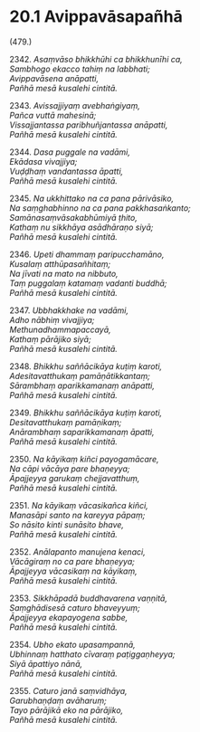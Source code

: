 # 20.1 Avippavāsapañhā

(479.)

2342\. _Asaṃvāso bhikkhūhi ca bhikkhunīhi ca,_  
_Sambhogo ekacco tahiṃ na labbhati;_  
_Avippavāsena anāpatti,_  
_Pañhā mesā kusalehi cintitā._  

2343\. _Avissajjiyaṃ avebhaṅgiyaṃ,_  
_Pañca vuttā mahesinā;_  
_Vissajjantassa paribhuñjantassa anāpatti,_  
_Pañhā mesā kusalehi cintitā._  

2344\. _Dasa puggale na vadāmi,_  
_Ekādasa vivajjiya;_  
_Vuḍḍhaṃ vandantassa āpatti,_  
_Pañhā mesā kusalehi cintitā._  

2345\. _Na ukkhittako na ca pana pārivāsiko,_  
_Na saṃghabhinno na ca pana pakkhasaṅkanto;_  
_Samānasaṃvāsakabhūmiyā ṭhito,_  
_Kathaṃ nu sikkhāya asādhāraṇo siyā;_  
_Pañhā mesā kusalehi cintitā._  

2346\. _Upeti dhammaṃ paripucchamāno,_  
_Kusalaṃ atthūpasañhitaṃ;_  
_Na jīvati na mato na nibbuto,_  
_Taṃ puggalaṃ katamaṃ vadanti buddhā;_  
_Pañhā mesā kusalehi cintitā._  

2347\. _Ubbhakkhake na vadāmi,_  
_Adho nābhiṃ vivajjiya;_  
_Methunadhammapaccayā,_  
_Kathaṃ pārājiko siyā;_  
_Pañhā mesā kusalehi cintitā._  

2348\. _Bhikkhu saññācikāya kuṭiṃ karoti,_  
_Adesitavatthukaṃ pamāṇātikkantaṃ;_  
_Sārambhaṃ aparikkamanaṃ anāpatti,_  
_Pañhā mesā kusalehi cintitā._  

2349\. _Bhikkhu saññācikāya kuṭiṃ karoti,_  
_Desitavatthukaṃ pamāṇikaṃ;_  
_Anārambhaṃ saparikkamanaṃ āpatti,_  
_Pañhā mesā kusalehi cintitā._  

2350\. _Na kāyikaṃ kiñci payogamācare,_  
_Na cāpi vācāya pare bhaṇeyya;_  
_Āpajjeyya garukaṃ chejjavatthuṃ,_  
_Pañhā mesā kusalehi cintitā._  

2351\. _Na kāyikaṃ vācasikañca kiñci,_  
_Manasāpi santo na kareyya pāpaṃ;_  
_So nāsito kinti sunāsito bhave,_  
_Pañhā mesā kusalehi cintitā._  

2352\. _Anālapanto manujena kenaci,_  
_Vācāgiraṃ no ca pare bhaṇeyya;_  
_Āpajjeyya vācasikaṃ na kāyikaṃ,_  
_Pañhā mesā kusalehi cintitā._  

2353\. _Sikkhāpadā buddhavarena vaṇṇitā,_  
_Saṃghādisesā caturo bhaveyyuṃ;_  
_Āpajjeyya ekapayogena sabbe,_  
_Pañhā mesā kusalehi cintitā._  

2354\. _Ubho ekato upasampannā,_  
_Ubhinnaṃ hatthato cīvaraṃ paṭiggaṇheyya;_  
_Siyā āpattiyo nānā,_  
_Pañhā mesā kusalehi cintitā._  

2355\. _Caturo janā saṃvidhāya,_  
_Garubhaṇḍaṃ avāharuṃ;_  
_Tayo pārājikā eko na pārājiko,_  
_Pañhā mesā kusalehi cintitā._
